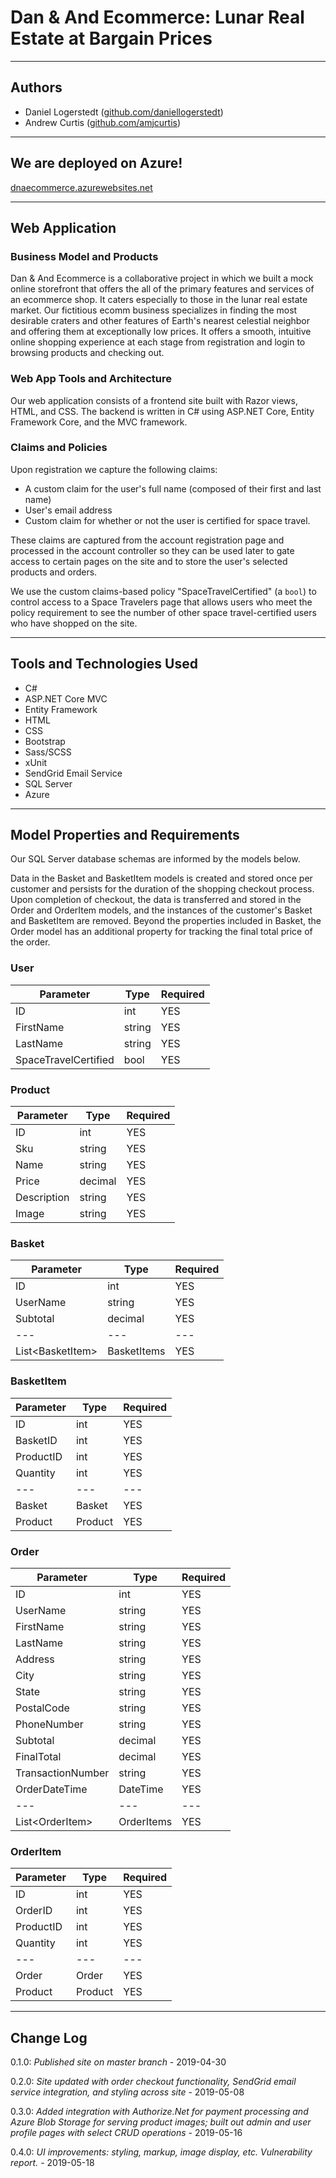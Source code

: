 # Dan & And Ecommerce: Lunar Real Estate at Bargain Prices

------------------------------

## Authors

* Daniel Logerstedt ([github.com/daniellogerstedt](https://github.com/daniellogerstedt))
* Andrew Curtis ([github.com/amjcurtis](https://github.com/amjcurtis))

---------------------------------

## We are deployed on Azure!

[dnaecommerce.azurewebsites.net](https://dnaecommerce.azurewebsites.net/)

---------------------------------
## Web Application

### Business Model and Products

Dan & And Ecommerce is a collaborative project in which we built a mock online storefront
that offers the all of the primary features and services of an ecommerce shop.
It caters especially to those in the lunar real estate market. 
Our fictitious ecomm business specializes in finding the most desirable craters
and other features of Earth's nearest celestial neighbor and offering them at
exceptionally low prices. It offers a smooth, intuitive online shopping experience
at each stage from registration and login to browsing products and checking out. 

### Web App Tools and Architecture

Our web application consists of a frontend site built with Razor views, HTML, and CSS. The backend is written in C# using ASP.NET Core, Entity Framework Core,
and the MVC framework. 

### Claims and Policies

Upon registration we capture the following claims: 

* A custom claim for the user's full name (composed of their first
and last name)
* User's email address
* Custom claim for whether or not the user is certified for space travel.

These claims are captured from the account registration page and processed in the account
controller so they can be used later to gate access to certain pages on the site and to
store the user's selected products and orders. 

We use the custom claims-based policy "SpaceTravelCertified" (a `bool`) to control access
to a Space Travelers page that allows users who meet the policy requirement to see the number
of other space travel-certified users who have shopped on the site. 

---------------------------------

## Tools and Technologies Used

- C#
- ASP.NET Core MVC
- Entity Framework
- HTML
- CSS
- Bootstrap
- Sass/SCSS
- xUnit
- SendGrid Email Service
- SQL Server
- Azure

---------------------------

## Model Properties and Requirements

Our SQL Server database schemas are informed by the models below. 

Data in the Basket and BasketItem models is created
and stored once per customer and persists for the duration
of the shopping checkout process. Upon completion of checkout,
the data is transferred and stored in the Order and OrderItem models,
and the instances of the customer's Basket and BasketItem are removed.
Beyond the properties included in Basket, the Order model has an additional
property for tracking the final total price of the order.

### User

| Parameter | Type | Required |
| --- | --- | --- |
| ID  | int | YES |
| FirstName | string | YES |
| LastName | string | YES |
| SpaceTravelCertified | bool | YES |

### Product

| Parameter | Type | Required |
| --- | --- | --- |
| ID  | int | YES |
| Sku | string | YES |
| Name | string | YES |
| Price | decimal | YES |
| Description | string | YES |
| Image | string | YES |

### Basket

| Parameter | Type | Required |
| --- | --- | --- |
| ID  | int | YES |
| UserName | string | YES |
| Subtotal | decimal | YES |
| --- | --- | --- |
| List\<BasketItem\> | BasketItems | YES | 

### BasketItem

| Parameter | Type | Required |
| --- | --- | --- |
| ID  | int | YES |
| BasketID | int | YES |
| ProductID | int | YES |
| Quantity | int | YES |
| --- | --- | --- |
| Basket | Basket | YES | 
| Product | Product | YES |

### Order

| Parameter | Type | Required |
| --- | --- | --- |
| ID  | int | YES |
| UserName | string | YES |
| FirstName | string | YES |
| LastName | string |  YES |
| Address | string | YES |
| City | string | YES |
| State | string | YES |
| PostalCode | string | YES |
| PhoneNumber | string | YES |
| Subtotal | decimal | YES |
| FinalTotal | decimal | YES |
|  TransactionNumber | string | YES |
| OrderDateTime| DateTime | YES |
| --- | --- | --- |
| List\<OrderItem\> | OrderItems | YES | 

### OrderItem

| Parameter | Type | Required |
| --- | --- | --- |
| ID  | int | YES |
| OrderID | int | YES |
| ProductID | int | YES |
| Quantity | int | YES |
| --- | --- | --- |
| Order | Order | YES | 
| Product | Product | YES |

---------------------------

## Change Log

0.1.0: *Published site on master branch* - 2019-04-30

0.2.0: *Site updated with order checkout functionality, SendGrid email service integration, and styling across site* - 2019-05-08

0.3.0: *Added integration with Authorize.Net for payment processing and Azure Blob Storage for serving product images; built out admin and user profile pages with select CRUD operations* - 2019-05-16

0.4.0: *UI improvements: styling, markup, image display, etc. Vulnerability report.* - 2019-05-18
